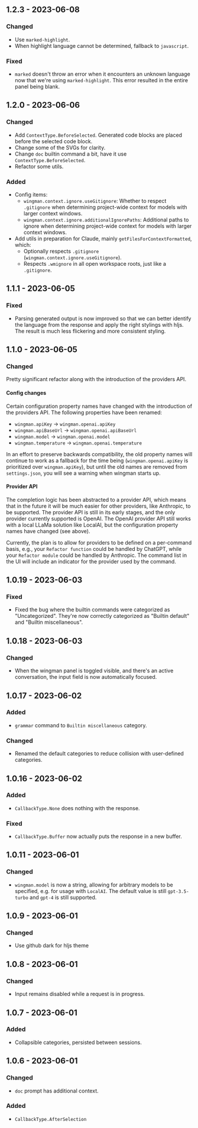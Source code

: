<!-- https://keepachangelog.com/en/1.0.0/ -->

## 1.2.3 - 2023-06-08

### Changed

- Use `marked-highlight`.
- When highlight language cannot be determined, fallback to `javascript`.

### Fixed

- `marked` doesn't throw an error when it encounters an unknown language now that we're using `marked-highlight`. This error resulted in the entire panel being blank.

## 1.2.0 - 2023-06-06

### Changed

- Add `ContextType.BeforeSelected`. Generated code blocks are placed before the selected code block.
- Change some of the SVGs for clarity.
- Change `doc` builtin command a bit, have it use `ContextType.BeforeSelected`.
- Refactor some utils.

### Added

- Config items:
  - `wingman.context.ignore.useGitignore`: Whether to respect `.gitignore` when determining project-wide context for models with larger context windows.
  - `wingman.context.ignore.additionalIgnorePaths`: Additional paths to ignore when determining project-wide context for models with larger context windows.
- Add utils in preparation for Claude, mainly `getFilesForContextFormatted`, which:
  - Optionally respects `.gitignore` (`wingman.context.ignore.useGitignore`).
  - Respects `.wmignore` in all open workspace roots, just like a `.gitignore`.

## 1.1.1 - 2023-06-05

### Fixed

- Parsing generated output is now improved so that we can better identify the language from the response and apply the right stylings with hljs. The result is much less flickering and more consistent styling.

## 1.1.0 - 2023-06-05

### Changed

Pretty significant refactor along with the introduction of the providers API.

#### Config changes

Certain configuration property names have changed with the introduction of the providers API. The following properties have been renamed:

- `wingman.apiKey` -> `wingman.openai.apiKey`
- `wingman.apiBaseUrl` -> `wingman.openai.apiBaseUrl`
- `wingman.model` -> `wingman.openai.model`
- `wingman.temperature` -> `wingman.openai.temperature`

In an effort to preserve backwards compatibility, the old property names will continue to work as a fallback for the time being (`wingman.openai.apiKey` is prioritized over `wingman.apiKey`), but until the old names are removed from `settings.json`, you will see a warning when wingman starts up.

#### Provider API

The completion logic has been abstracted to a provider API, which means that in the future it will be much easier for other providers, like Anthropic, to be supported. The provider API is still in its early stages, and the only provider currently supported is OpenAI. The OpenAI provider API still works with a local LLaMa solution like LocalAI, but the configuration property names have changed (see above).

Currently, the plan is to allow for providers to be defined on a per-command basis, e.g., your `Refactor function` could be handled by ChatGPT, while your `Refactor module` could be handled by Anthropic. The command list in the UI will include an indicator for the provider used by the command.

## 1.0.19 - 2023-06-03

### Fixed

- Fixed the bug where the builtin commands were categorized as "Uncategorized". They're now correctly categorized as "Builtin default" and "Builtin miscellaneous".

## 1.0.18 - 2023-06-03

### Changed

- When the wingman panel is toggled visible, and there's an active conversation, the input field is now automatically focused.

## 1.0.17 - 2023-06-02

### Added

- `grammar` command to `Builtin miscellaneous` category.

### Changed

- Renamed the default categories to reduce collision with user-defined categories.

## 1.0.16 - 2023-06-02

### Added

- `CallbackType.None` does nothing with the response.

### Fixed

- `CallbackType.Buffer` now actually puts the response in a new buffer.

## 1.0.11 - 2023-06-01

### Changed

- `wingman.model` is now a string, allowing for arbitrary models to be specified, e.g. for usage with `LocalAI`. The default value is still `gpt-3.5-turbo` and `gpt-4` is still supported.

## 1.0.9 - 2023-06-01

### Changed

- Use github dark for hljs theme

## 1.0.8 - 2023-06-01

### Changed

- Input remains disabled while a request is in progress.

## 1.0.7 - 2023-06-01

### Added

- Collapsible categories, persisted between sessions.

## 1.0.6 - 2023-06-01

### Changed

- `doc` prompt has additional context.

### Added

- `CallbackType.AfterSelection`
